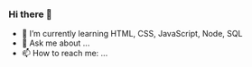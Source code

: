 ### Hi there 👋

- 🌱 I’m currently learning HTML, CSS, JavaScript, Node, SQL
- 💬 Ask me about ...
- 📫 How to reach me: ...

